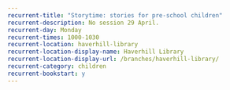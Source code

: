 ```yaml
---
recurrent-title: "Storytime: stories for pre-school children"
recurrent-description: No session 29 April.
recurrent-day: Monday
recurrent-times: 1000-1030
recurrent-location: haverhill-library
recurrent-location-display-name: Haverhill Library
recurrent-location-display-url: /branches/haverhill-library/
recurrent-category: children
recurrent-bookstart: y
---
```

